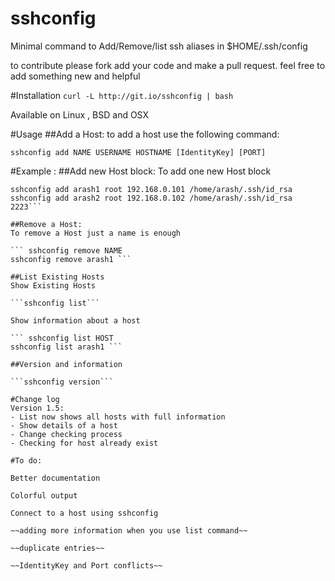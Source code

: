 # sshconfig
Minimal command to Add/Remove/list ssh aliases in $HOME/.ssh/config

to contribute please fork add your code and make a pull request. feel free to add something new and helpful

#Installation
``` curl -L http://git.io/sshconfig | bash ```

Available on Linux , BSD and OSX
 
#Usage
##Add a Host:
to add a host use the following command:

``` sshconfig add NAME USERNAME HOSTNAME [IdentityKey] [PORT] ```


#Example : 
##Add new Host block:
To add one new Host block
``` sshconfig add arash root 192.168.0.100
sshconfig add arash1 root 192.168.0.101 /home/arash/.ssh/id_rsa
sshconfig add arash2 root 192.168.0.102 /home/arash/.ssh/id_rsa 2223```

##Remove a Host:
To remove a Host just a name is enough

``` sshconfig remove NAME
sshconfig remove arash1 ```

##List Existing Hosts 
Show Existing Hosts 

```sshconfig list```

Show information about a host

``` sshconfig list HOST
sshconfig list arash1 ```

##Version and information 

```sshconfig version```

#Change log
Version 1.5:
- List now shows all hosts with full information
- Show details of a host
- Change checking process
- Checking for host already exist
 
#To do:

Better documentation

Colorful output

Connect to a host using sshconfig

~~adding more information when you use list command~~

~~duplicate entries~~

~~IdentityKey and Port conflicts~~

